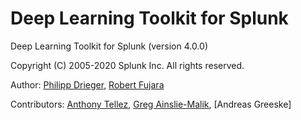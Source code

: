 # Deep Learning Toolkit for Splunk 

Deep Learning Toolkit for Splunk (version 4.0.0)

Copyright (C) 2005-2020 Splunk Inc. All rights reserved.

Author: [Philipp Drieger](https://github.com/pdrieger), [Robert Fujara](https://github.com/hovu96)

Contributors: [Anthony Tellez](https://github.com/anthonygtellez), [Greg Ainslie-Malik](), [Andreas Greeske]
